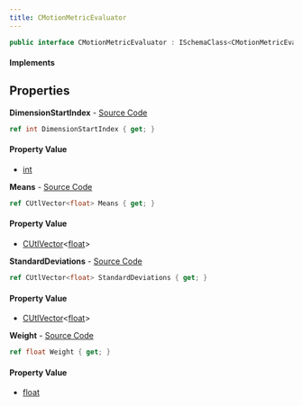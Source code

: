 ```yaml
---
title: CMotionMetricEvaluator
---
```


```csharp
public interface CMotionMetricEvaluator : ISchemaClass<CMotionMetricEvaluator>, ISchemaField, ISchemaClass, INativeHandle
```

#### Implements

## Properties

**DimensionStartIndex** - [Source Code](https://github.com/swiftly-solution/swiftlys2/blob/master/managed/src/SwiftlyS2.Generated/Schemas/Interfaces/CMotionMetricEvaluator.cs#L22)

```csharp
ref int DimensionStartIndex { get; }
```

#### Property Value

- [int](https://learn.microsoft.com/dotnet/api/system.int32)

**Means** - [Source Code](https://github.com/swiftly-solution/swiftlys2/blob/master/managed/src/SwiftlyS2.Generated/Schemas/Interfaces/CMotionMetricEvaluator.cs#L16)

```csharp
ref CUtlVector<float> Means { get; }
```

#### Property Value

- [CUtlVector](/docs/api/shared/natives/cutlvector-1)<[float](https://learn.microsoft.com/dotnet/api/system.single)>

**StandardDeviations** - [Source Code](https://github.com/swiftly-solution/swiftlys2/blob/master/managed/src/SwiftlyS2.Generated/Schemas/Interfaces/CMotionMetricEvaluator.cs#L18)

```csharp
ref CUtlVector<float> StandardDeviations { get; }
```

#### Property Value

- [CUtlVector](/docs/api/shared/natives/cutlvector-1)<[float](https://learn.microsoft.com/dotnet/api/system.single)>

**Weight** - [Source Code](https://github.com/swiftly-solution/swiftlys2/blob/master/managed/src/SwiftlyS2.Generated/Schemas/Interfaces/CMotionMetricEvaluator.cs#L20)

```csharp
ref float Weight { get; }
```

#### Property Value

- [float](https://learn.microsoft.com/dotnet/api/system.single)

